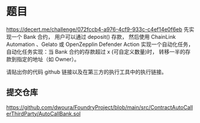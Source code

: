 # 题目
https://decert.me/challenge/072fccb4-a976-4cf9-933c-c4ef14e0f6eb
先实现一个 Bank 合约， 用户可以通过 deposit() 存款， 然后使用 ChainLink Automation 、Gelato 或 OpenZepplin Defender Action 实现一个自动化任务， 自动化任务实现：当 Bank 合约的存款超过 x (可自定义数量)时， 转移一半的存款到指定的地址（如 Owner）。

请贴出你的代码 github 链接以及在第三方的执行工具中的执行链接。
## 提交仓库
https://github.com/dwoura/FoundryProject/blob/main/src/ContractAutoCallerThirdParty/AutoCallBank.sol